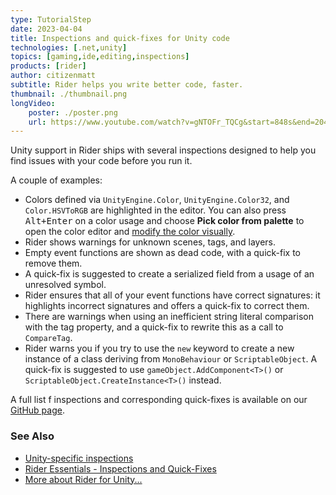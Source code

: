 ```yaml
---
type: TutorialStep
date: 2023-04-04
title: Inspections and quick-fixes for Unity code
technologies: [.net,unity]
topics: [gaming,ide,editing,inspections]
products: [rider]
author: citizenmatt
subtitle: Rider helps you write better code, faster.
thumbnail: ./thumbnail.png
longVideo: 
    poster: ./poster.png
    url: https://www.youtube.com/watch?v=gNTOFr_TQCg&start=848s&end=2044s
---
```


Unity support in Rider ships with several inspections designed to help you find issues with your code before you run it.

A couple of examples:
* Colors defined via `UnityEngine.Color`, `UnityEngine.Color32`, and `Color.HSVToRGB` are highlighted in the editor. You can also press <kbd>Alt+Enter</kbd> on a color usage and choose **Pick color from palette** to open the color editor and [modify the color visually](https://www.jetbrains.com/help/rider/Coding_Assistance__Color_Assistance.html).
* Rider shows warnings for unknown scenes, tags, and layers.
* Empty event functions are shown as dead code, with a quick-fix to remove them.
* A quick-fix is suggested to create a serialized field from a usage of an unresolved symbol.
* Rider ensures that all of your event functions have correct signatures: it highlights incorrect signatures and offers a quick-fix to correct them.
* There are warnings when using an inefficient string literal comparison with the tag property, and a quick-fix to rewrite this as a call to `CompareTag`.
* Rider warns you if you try to use the `new` keyword to create a new instance of a class deriving from `MonoBehaviour` or `ScriptableObject`. A quick-fix is suggested to use `gameObject.AddComponent<T>()` or `ScriptableObject.CreateInstance<T>()` instead.

A full list f inspections and corresponding quick-fixes is available on our [GitHub page](https://github.com/JetBrains/resharper-unity/wiki).

### See Also

- [Unity-specific inspections](https://www.jetbrains.com/help/rider/Features_Unity.html#inspections-and-quick-fixes)
- [Rider Essentials - Inspections and Quick-Fixes](https://www.jetbrains.com/dotnet/guide/tutorials/rider-essentials/inspections-quick-fixes/)
- [More about Rider for Unity...](https://www.jetbrains.com/lp/dotnet-unity/)